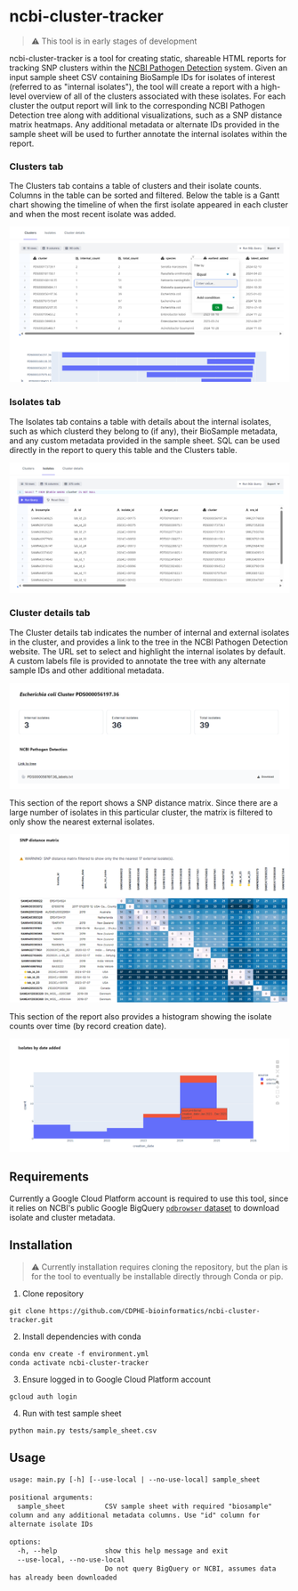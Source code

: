 # ncbi-cluster-tracker

> ⚠️ This tool is in early stages of development

ncbi-cluster-tracker is a tool for creating static, shareable HTML reports for tracking SNP clusters within the [NCBI Pathogen Detection](https://www.ncbi.nlm.nih.gov/pathogens/) system. Given an input sample sheet CSV containing BioSample IDs for isolates of interest (referred to as "internal isolates"), the tool will create a report with a high-level overview of all of the clusters associated with these isolates. For each cluster the output report will link to the corresponding NCBI Pathogen Detection tree  along with additional visualizations, such as a SNP distance matrix heatmaps. Any additional metadata or alternate IDs provided in the sample sheet will be used to further annotate the internal isolates within the report.

### Clusters tab
The Clusters tab contains a table of clusters and their isolate counts. Columns in the table can be sorted and filtered. Below the table is a Gantt chart showing the timeline of when the first isolate appeared in each cluster and when the most recent isolate was added. 

![Clusters tab](assets/clusters.png)

### Isolates tab
The Isolates tab contains a table with details about the internal isolates, such as which clusterd they belong to (if any), their BioSample metadata, and any custom metadata provided in the sample sheet. SQL can be used directly in the report to query this table and the Clusters table.

![Isolates tab](assets/isolates.png)

### Cluster details tab
The Cluster details tab indicates the number of internal and external isolates in the cluster, and provides a link to the tree in the NCBI Pathogen Detection website. The URL set to select and highlight the internal isolates by default. A custom labels file is provided to annotate the tree with any alternate sample IDs and other additional metadata.

![Cluster details overview](assets/cluster_details_overview.png)

This section of the report shows a SNP distance matrix. Since there are a large number of isolates in this particular cluster, the matrix is filtered to only show the nearest external isolates.

![Cluster details SNP distance matrix](assets/cluster_details_matrix.png)

This section of the report also provides a histogram showing the isolate counts over time (by record creation date).

![Cluster details histogram](assets/cluster_details_histogram.png)

## Requirements
Currently a Google Cloud Platform account is required to use this tool, since it relies on NCBI's public Google BigQuery [`pdbrowser` dataset](https://www.ncbi.nlm.nih.gov/pathogens/docs/gcp/) to download isolate and cluster metadata.

## Installation
> ⚠️ Currently installation requires cloning the repository, but the plan is for the tool to eventually be installable directly through Conda or pip.

1. Clone repository

```
git clone https://github.com/CDPHE-bioinformatics/ncbi-cluster-tracker.git
```

2. Install dependencies with conda

```
conda env create -f environment.yml
conda activate ncbi-cluster-tracker
```

3. Ensure logged in to Google Cloud Platform account

```
gcloud auth login
```

4. Run with test sample sheet

```
python main.py tests/sample_sheet.csv
```

## Usage

```
usage: main.py [-h] [--use-local | --no-use-local] sample_sheet

positional arguments:
  sample_sheet          CSV sample sheet with required "biosample" column and any additional metadata columns. Use "id" column for alternate isolate IDs

options:
  -h, --help            show this help message and exit
  --use-local, --no-use-local
                        Do not query BigQuery or NCBI, assumes data has already been downloaded
```